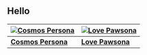 ## Hello 



| [![Cosmos Persona](https://github.com/IseeJ/CosmosPersona/blob/1741cf72049e020f5247f3c668773ca6a9160732/Resource/appCP.gif?raw=true)](https://iseej.github.io/CosmosPersona/) | [![Love Pawsona](https://github.com/IseeJ/CosmosPersona/blob/1741cf72049e020f5247f3c668773ca6a9160732/Resource/appCP.gif?raw=true)](https://iseej.github.io/LovePawsona/) |
|---|---|
| **[Cosmos Persona](https://iseej.github.io/CosmosPersona/)** | **[Love Pawsona](https://iseej.github.io/LovePawsona/)** |




<!--[![Alt Text](https://raw.githubusercontent.com/IseeJ/Card/c329e8d9ba9a33b87d09ceee8bb03866b91cd3a8/C.PNG)](https://iseej.github.io/Card/)>




<!--- [Cosmos Persona](https://iseej.github.io/CosmosPersona/)
- [Love Pawsona](https://iseej.github.io/LovePawsona/)

![toplang](https://github-readme-stats.vercel.app/api/top-langs/?username=IseeJ&layout=donut&hide=Jupyter%20Notebook,%20GLSL)-->





<!--
**IseeJ/IseeJ** is a ✨ _special_ ✨ repository because its `README.md` (this file) appears on your GitHub profile.

Here are some ideas to get you started:

- 🔭 I’m currently working on ...
- 🌱 I’m currently learning ...
- 👯 I’m looking to collaborate on ...
- 🤔 I’m looking for help with ...
- 💬 Ask me about ...
- 📫 How to reach me: ...
- 😄 Pronouns: ...
- ⚡ Fun fact: ...
-->

